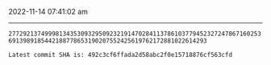 2022-11-14 07:41:02 am

---

`27729213749998134353093295092321914702841137861037794523272478671602536913989185442188778653190207552425619762172881022614293`

`Latest commit SHA is: 492c3cf6ffada2d58abc2f0e15718876cf563cfd `
